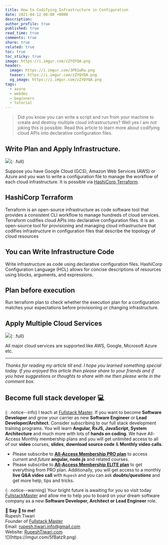 ```yaml
---
title: How to Codifying Infrastructure in Configuration
date: 2021-04-12 00:00 +0000
description:
author_profile: true
published: true
read_time: true
comments: true
share: true
related: true
toc: true
toc_sticky: true
image: https://i.imgur.com/zZYQYQA.png
header:
  image: https://i.imgur.com/3PR1wRa.png
  teaser: https://i.imgur.com/zZYQYQA.png
  og_image: https://i.imgur.com/zZYQYQA.png
tags:
  - azure
  - webdev
  - beginners
  - tutorial
---
```


> Did you know you can write a script and run from your machine to create and destroy multiple cloud infrastructures? Well yes I am not joking this is possible. Read this article to learn more about codifying cloud APIs into declarative configuration files.

## Write Plan and Apply Infrastructure.

![](https://imgur.com/d7uPRXv.gif){: .full}

Suppose you have Google Cloud (GCS), Amazon Web Services (AWS) or Azure and you wan to write a configuration file to manage the workflow of each cloud infrastructure. It is possible via [HashiCorp Terraform](https://www.terraform.io/).

## HashiCorp Terraform

Terraform is an open-source infrastructure as code software tool that provides a consistent CLI workflow to manage hundreds of cloud services. Terraform codifies cloud APIs into declarative configuration files. It is an open-source tool for provisioning and managing cloud infrastructure that codifies infrastructure in configuration files that describe the topology of cloud resources

## You can Write Infrastructure Code

Write infrastructure as code using declarative configuration files. HashiCorp Configuration Language (HCL) allows for concise descriptions of resources using blocks, arguments, and expressions.

## Plan before execution

Run terraform plan to check whether the execution plan for a configuration matches your expectations before provisioning or changing infrastructure.

## Apply Multiple Cloud Services

![](https://imgur.com/xLIYt4E.png){: .full}

All major cloud services are supported like AWS, Google, Microsoft Azure etc.

---

_Thanks for reading my article till end. I hope you learned something special today. If you enjoyed this article then please share to your friends and if you have suggestions or thoughts to share with me then please write in the comment box._

## Become full stack developer 💻

{: .notice--info}
I teach at [Fullstack Master](https://www.fullstackmaster.net). If you want to become **Software Developer** and grow your carrier as new **Software Engineer** or **Lead Developer/Architect**. Consider subscribing to our full stack development training programs. You will learn **Angular, RxJS, JavaScript, System Architecture** and much more with lots of **hands on coding**. We have All-Access Monthly membership plans and you will get unlimited access to all of our **video** courses, **slides**, **download source code** & **Monthly video calls**.

- Please subscribe to **[All-Access Membership PRO plan](https://www.fullstackmaster.net/pro)** to access _current_ and _future_ **angular, node.js** and related courses.
- Please subscribe to **[All-Access Membership ELITE plan](https://www.fullstackmaster.net/elite)** to get everything from PRO plan. Additionally, you will get access to a monthly **live Q&A video call** with `Rupesh` and you can ask **_doubts/questions_** and get more help, tips and tricks.

{: .notice--warning}
Your bright future is awaiting for you so visit today [FullstackMaster](www.fullstackmaster.net) and allow me to help you to board on your dream software company as a new **Software Developer, Architect or Lead Engineer** role.

<div class="notice--success">
<strong>💖 Say 👋 to me!</strong>
<br>Rupesh Tiwari
<br>Founder of <a href="https://www.fullstackmaster.net">Fullstack Master </a>
<br>Email: <a href="mailto:rupesh.tiwari.info@gmail.com?subject=Hi">rupesh.tiwari.info@gmail.com</a>
<br>Website: <a href="https://www.rupeshtiwari.com">RupeshTiwari.com </a>
</div>
![](https://imgur.com/5fBatz9.png)

